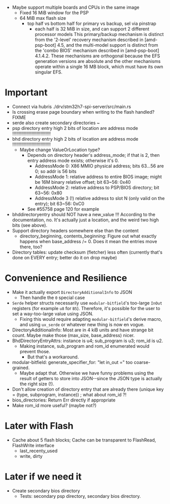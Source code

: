 * Maybe support multiple boards and CPUs in the same image
  * Fixed 16 MiB window for the PSP
  * 64 MiB max flash size
    * top half vs bottom half for primary vs backup, sel via pinstrap
      * each half is 32 MiB in size, and can support 2 different processor models
This primary/backup mechanism is distinct from the '2-level' recovery mechanism described in [amd-psp-boot] 4.5, and the multi-model support is distinct from the 'combo BIOS' mechanism described in [amd-psp-boot] 4.1.4.2.
These mechanisms are orthogonal because the EFS generation versions are absolute and the other mechanisms operate within a single 16 MB block, which must have its own singular EFS.

# Important

* Connect via hubris ./drv/stm32h7-spi-server/src/main.rs
* Is crossing erase page boundary when writing to the flash handled? FIXME
* serde also create secondary directories ~
* psp directory entry high 2 bits of location are address mode    !!!!!!!!!!!!!!!!!!!!!!!!!!!!!!
* bhd directory entry high 2 bits of location are address mode   !!!!!!!!!!!!!!!!!!!!!!!!!!!!!!
  * Maybe change ValueOrLocation type?
    * Depends on directory header's address_mode; if that is 2, then entry address mode exists; otherwise it's 0.
      * AddressMode 0: X86 MMIO physical address; bits 63...56 are 0; so addr is 56 bits
      * AddressMode 1: relative address to entire BIOS image; might be 16M binary relative offset; bit 63~56: 0x40
      * AddressMode 2: relative address to PSP/BIOS directory; bit 63~56: 0x80
      * AddressMode 3 (!) relative address to slot N (only valid on the entry); bit 63~56: 0xC0
    * See #55758 page 120 for example
* bhddirectoryentry should NOT have a new_value !!! According to the documentation, no.
  It's actually just a location, and the weird two high bits (see above).
* Support directory headers somewhere else than the content
  * directory_beginning, contents_beginning: Figure out what exactly happens when base_address /= 0.  Does it mean the entries move there, too?
* Directory tables: update checksum (fletcher) less often (currently that's done on EVERY entry; better do it on drop maybe)

# Convenience and Resilience

* Make it actually export `DirectoryAdditionalInfo` to JSON
  * Then handle the `0` special case
* `Serde` helper structs necessarily use `modular-bitfield`'s too-large `InOut` registers (for example `u8` for `B5`). Therefore, it's possible for the user to set a way-too-large value using JSON.
  * Fixing this would require adapting `modular-bitfield`'s derive macro, and using `ux_serde` or whatever new thing is now en vogue.
* DirectoryAdditionalInfo: Most are in 4 kiB units and have strange bit count. Maybe make those (max_size, base_address) nicer.
* BhdDirectoryEntryAttrs: instance is u4; sub_program is u3; rom_id is u2.
  * Making instance, sub_program and rom_id enumerated would prevent those.
    * But that's a workaround.
* modular-bitfield: generate_specifier_for: "let in_out =" too coarse-grained.
  * Maybe adapt that.  Otherwise we have funny problems using the result of getters to store into JSON--since the JSON type is actually the right size (!).
* Don't allow creation of directory entry that are already there (unique key = (type, subprogram, instance)) ; what about rom_id ?!
* bios_directories: Return Err directly if appropriate
* Make rom_id more useful?  (maybe not?)

# Later with Flash

* Cache about 5 flash blocks;  Cache can be transparent to FlashRead, FlashWrite interface
  * last_recenty_used
  * write, dirty

# Later if we need it

* Create secondary bios directory
  * Tests: secondary psp directory, secondary bios directory.
